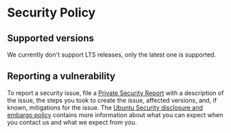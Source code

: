 # Security Policy

## Supported versions

We currently don't support LTS releases, only the latest one is supported.

## Reporting a vulnerability

To report a security issue, file a [Private Security Report](https://github.com/Canonical/yarf/security/advisories/new) with a description of the issue, the steps you took to create the issue, affected versions, and, if known, mitigations for the issue.
The [Ubuntu Security disclosure and embargo policy](https://ubuntu.com/security/disclosure-policy) contains more information about what you can expect when you contact us and what we expect from you.
